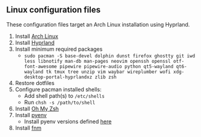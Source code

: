 ## Linux configuration files

These configuration files target an Arch Linux installation using Hyprland.

1. Install [Arch Linux](https://wiki.archlinux.org/title/Installation_guide)
1. Install [Hyprland](https://hypr.land)
1. Install minimum required packages
    - `sudo pacman -S base-devel dolphin dunst firefox ghostty git iwd less libnotify man-db man-pages neovim openssh openssl otf-font-awesome pipewire pipewire-audio python qt5-wayland qt6-wayland tk tmux tree unzip vim waybar wireplumber wofi xdg-desktop-portal-hyprlandxz zlib zsh`
1. Restore dotfiles
1. Configure pacman installed shells:
    - Add shell path(s) to `/etc/shells`
    - Run `chsh -s /path/to/shell`
1. Install [Oh My Zsh](https://ohmyz.sh/)
1. Install [pyenv](https://github.com/pyenv/pyenv)
    - Install pyenv versions defined [here](./zsh/.zshrc)
1. Install [fnm](https://github.com/Schniz/fnm)
